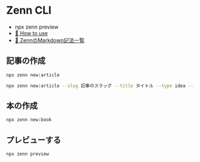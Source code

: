 # Zenn CLI

* npx zenn preview
* [📘 How to use](https://zenn.dev/zenn/articles/zenn-cli-guide)
* [📘 ZennのMarkdown記法一覧](https://zenn.dev/zenn/articles/markdown-guide)


## 記事の作成
```bash
npx zenn new:article
```

```bash
npx zenn new:article --slug 記事のスラッグ --title タイトル --type idea --emoji ✨
```

## 本の作成
```bash
npx zenn new:book
```

## プレビューする
```bash
npx zenn preview
```

